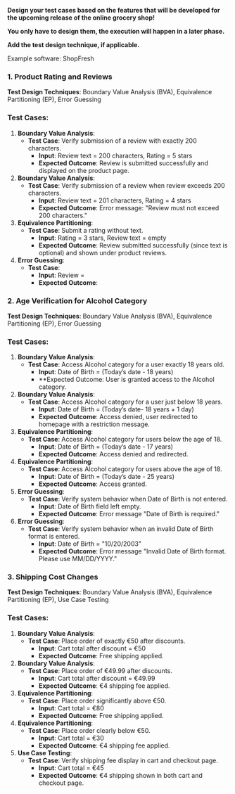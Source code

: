 **Design your test cases based on the features that will be developed for the upcoming release of the online grocery shop!**

**You only have to design them, the execution will happen in a later phase.**

**Add the test design technique, if applicable.**

Example software: ShopFresh

### **1. Product Rating and Reviews**

**Test Design Techniques**: Boundary Value Analysis (BVA), Equivalence Partitioning (EP), Error Guessing

### Test Cases:

1. **Boundary Value Analysis**:
    - **Test Case**: Verify submission of a review with exactly 200 characters.
        - **Input**: Review text = 200 characters, Rating = 5 stars
        - **Expected Outcome**: Review is submitted successfully and displayed on the product page.
2. **Boundary Value Analysis**:
    - **Test Case**: Verify submission of a review when review exceeds 200 characters.
        - **Input**: Review text = 201 characters, Rating = 4 stars
        - **Expected Outcome**: Error message: "Review must not exceed 200 characters."
3. **Equivalence Partitioning**:
    - **Test Case**: Submit a rating without text.
        - **Input**: Rating = 3 stars, Review text = empty
        - **Expected Outcome**: Review submitted successfully (since text is optional) and shown under product reviews.
4. **Error Guessing**:
    - **Test Case**: 
        - **Input**: Review = 
        - **Expected Outcome**: 

### **2. Age Verification for Alcohol Category**

**Test Design Techniques**: Boundary Value Analysis (BVA), Equivalence Partitioning (EP), Error Guessing

### Test Cases:

1. **Boundary Value Analysis**:
    - **Test Case**: Access Alcohol category for a user exactly 18 years old.
        - **Input**: Date of Birth = (Today’s date - 18 years)
        - **Expected Outcome: User is granted access to the Alcohol category.
2. **Boundary Value Analysis**:
    - **Test Case**: Access Alcohol category for a user just below 18 years.
        - **Input**: Date of Birth = (Today’s date- 18 years + 1 day)
        - **Expected Outcome**: Access denied, user redirected to homepage with a restriction message.
3. **Equivalence Partitioning**:
    - **Test Case**: Access Alcohol category for users below the age of 18.
        - **Input**: Date of Birth = (Today’s date - 17 years)
        - **Expected Outcome**: Access denied and redirected.
3. **Equivalence Partitioning**:
    - **Test Case**: Access Alcohol category for users above the age of 18.
        - **Input**:  Date of Birth = (Today’s date - 25 years)
        - **Expected Outcome**: Access granted.
4. **Error Guessing**:
    - **Test Case**: Verify system behavior when Date of Birth is not entered.
        - **Input**: Date of Birth field left empty.
        - **Expected Outcome**: Error message "Date of Birth is required."
5. **Error Guessing**:
    - **Test Case**: Verify system behavior when an invalid Date of Birth format is entered.
        - **Input**: Date of Birth = "10/20/2003"
        - **Expected Outcome**: Error message "Invalid Date of Birth format. Please use MM/DD/YYYY."

### **3. Shipping Cost Changes**

**Test Design Techniques**: Boundary Value Analysis (BVA), Equivalence Partitioning (EP), Use Case Testing

### Test Cases:

1. **Boundary Value Analysis**:
    - **Test Case**: Place order of exactly €50 after discounts.
        - **Input**: Cart total after discount = €50
        - **Expected Outcome**: Free shipping applied.
2. **Boundary Value Analysis**:
    - **Test Case**: Place order of €49.99 after discounts.
        - **Input**: Cart total after discount = €49.99
        - **Expected Outcome**: €4 shipping fee applied.
4. **Equivalence Partitioning**:
   - **Test Case**: Place order significantly above €50.
       - **Input**: Cart total = €80
       - **Expected Outcome**: Free shipping applied.
5. **Equivalence Partitioning**:
   - **Test Case**: Place order clearly below €50.
       - **Input**: Cart total = €30
       - **Expected Outcome**: €4 shipping fee applied.
6. **Use Case Testing**:
   - **Test Case**: Verify shipping fee display in cart and checkout page.
       - **Input**: Cart total = €45
       - **Expected Outcome**: €4 shipping shown in both cart and checkout page.












